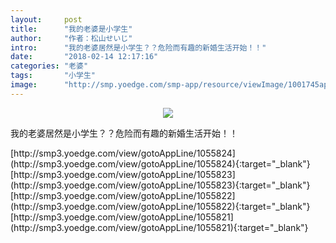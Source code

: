 ```yaml
---
layout:     post
title:      "我的老婆是小学生"
author:     "作者：松山せいじ"
intro:      "我的老婆居然是小学生？？危险而有趣的新婚生活开始！！"
date:       "2018-02-14 12:17:16"
categories: "老婆"
tags:       "小学生"
image:      "http://smp.yoedge.com/smp-app/resource/viewImage/1001745appline.png"
---
```

<div style="text-align: center">
<p><img src="http://smp.yoedge.com/smp-app/resource/viewImage/1001745appline.png"/></p>
</div>
<p class="post-meta">
<span>我的老婆居然是小学生？？危险而有趣的新婚生活开始！！</span>
</p>
[http://smp3.yoedge.com/view/gotoAppLine/1055824](http://smp3.yoedge.com/view/gotoAppLine/1055824){:target="_blank"}
[http://smp3.yoedge.com/view/gotoAppLine/1055823](http://smp3.yoedge.com/view/gotoAppLine/1055823){:target="_blank"}
[http://smp3.yoedge.com/view/gotoAppLine/1055822](http://smp3.yoedge.com/view/gotoAppLine/1055822){:target="_blank"}
[http://smp3.yoedge.com/view/gotoAppLine/1055821](http://smp3.yoedge.com/view/gotoAppLine/1055821){:target="_blank"}


